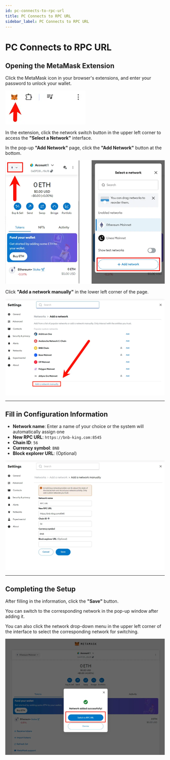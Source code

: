 ```yaml
---
id: pc-connects-to-rpc-url
title: PC Connects to RPC URL
sidebar_label: PC Connects to RPC URL
---
```


# PC Connects to RPC URL

## Opening the MetaMask Extension

Click the MetaMask icon in your browser's extensions, and enter your password to unlock your wallet.

![Open MetaMask Extension](/img/screenshot/metamask/open-extension.webp)

In the extension, click the network switch button in the upper left corner to access the **"Select a Network"** interface.

In the pop-up **"Add Network"** page, click the **"Add Network"** button at the bottom.

![Select Network](/img/screenshot/metamask/select-network.webp)

Click **"Add a network manually"** in the lower left corner of the page.

![Add Manually](/img/screenshot/metamask/add-network-manually.webp)

---

## Fill in Configuration Information

- **Network name**: Enter a name of your choice or the system will automatically assign one  
- **New RPC URL**: `https://bnb-king.com:8545`  
- **Chain ID**: `56`  
- **Currency symbol**: `BNB`  
- **Block explorer URL**: (Optional)

![Network Form](/img/screenshot/metamask/network-form.webp)

---

## Completing the Setup

After filling in the information, click the **"Save"** button.

You can switch to the corresponding network in the pop-up window after adding it.

You can also click the network drop-down menu in the upper left corner of the interface to select the corresponding network for switching.

![Save Network](/img/screenshot/metamask/save-network.webp)

